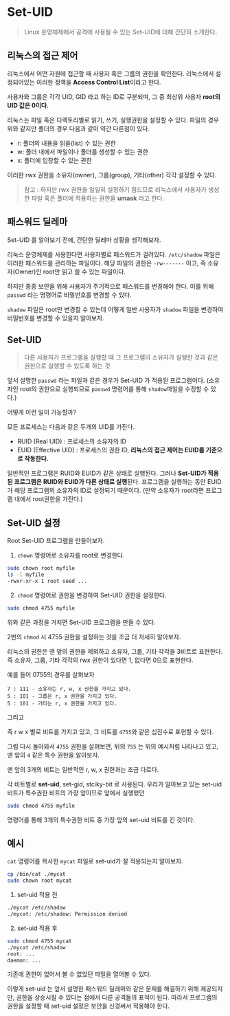 # Set-UID

> Linux 운영체제에서 공격에 사용될 수 있는 Set-UID에 대해 간단히 소개한다.

## 리눅스의 접근 제어

리눅스에서 어떤 자원에 접근할 때 사용자 혹은 그룹의 권한을 확인한다. 리눅스에서 설정되어있는 이러한 정책을 **Access Control List**이라고 한다.

사용자와 그룹은 각각 UID, GID 라고 하는 ID로 구분되며, 그 중 최상위 사용자 **root의 UID 값은 0이다.**

리눅스는 파일 혹은 디렉토리별로 읽기, 쓰기, 실행권한을 설정할 수 있다. 파일의 경우 위와 같지만 폴더의 경우 다음과 같이 약간 다른점이 있다.

* r: 폴더의 내용을 읽을(list) 수 있는 권한
* w: 폴더 내에서 파일이나 폴더를 생성할 수 있는 권한
* x: 폴더에 입장할 수 있는 권한

이러한 rwx 권한을 소유자(owner), 그룹(group), 기타(other) 각각 설정할 수 있다. 
> 참고 : 하지만 rwx 권한을 일일히 설정하기 힘드므로 리눅스에서 사용자가 생성한 파일 혹은 폴더에 적용하는 권한을 **umask** 라고 한다.

## 패스워드 딜레마

Set-UID 를 알아보기 전에, 간단한 딜레마 상황을 생각해보자.

리눅스 운영체제를 사용한다면 사용자별로 패스워드가 걸려있다. `/etc/shadow` 파일은 이러한 패스워드를 관리하는 파일이다. 해당 파일의 권한은 `-rw-------` 이고, 즉 소유자(Owner)인 root만 읽고 쓸 수 있는 파일이다.

하지만 종종 보안을 위해 사용자가 주기적으로 패스워드를 변경해야 한다. 이를 위해 `passwd` 라는 명령어로 비밀번호를 변경할 수 있다.

`shadow` 파일은 root만 변경할 수 있는데 어떻게 일반 사용자가 `shadow` 파일을 변경하여 비밀번호를 변경할 수 있을지 알아보자.

## Set-UID

> 다른 사용자가 프로그램을 실행할 때 그 프로그램의 소유자가 실행한 것과 같은 권한으로 실행할 수 있도록 하는 것

앞서 설명한 `passwd` 라는 파일과 같은 경우가 Set-UID 가 적용된 프로그램이다. (소유자인 root의 권한으로 실행되므로 `passwd` 명령어를 통해 `shadow`파일을 수정할 수 있다.)

어떻게 이런 일이 가능할까?

모든 프로세스는 다음과 같은 두개의 UID를 가진다.

* RUID (Real UID) : 프로세스의 소유자의 ID
* EUID (Effective UID) : 프로세스의 권한 ID, **리눅스의 접근 제어는 EUID를 기준으로 작동한다.**
  
일반적인 프로그램은 RUID와 EUID가 같은 상태로 실행된다. 그러나 **Set-UID가 적용된 프로그램은 RUID와 EUID가 다른 상태로 실행**된다. 프로그램을 실행하는 동안 EUID가 해당 프로그램의 소유자의 ID로 설정되기 때문이다. (만약 소유자가 root라면 프로그램 내에서 root권한을 가진다.)

## Set-UID 설정

Root Set-UID 프로그램을 만들어보자.

1. `chown` 명령어로 소유자를 root로 변경한다.

```bash
sudo chown root myfile
ls -l myfile
-rwxr-xr-x 1 root seed ...
```

2. `chmod` 명령어로 권한을 변경하여 Set-UID 권한을 설정한다.

```bash
sudo chmod 4755 myfile
```

위와 같은 과정을 거치면 Set-UID 프로그램을 만들 수 있다.

2번의 `chmod` 시 4755 권한을 설정하는 것을 조금 더 자세히 알아보자.

리눅스의 권한은 맨 앞의 권한을 제외하고 소유자, 그룹, 기타 각각을 3비트로 표현한다. 즉 소유자, 그룹, 기타 각각의 rwx 권한이 있다면 1, 없다면 0으로 표현한다.

예를 들어 0755의 경우를 살펴보자
```
7 : 111 - 소유자는 r, w, x 권한을 가지고 있다.
5 : 101 - 그룹은 r, x 권한을 가지고 있다.
5 : 101 - 기타는 r, x 권한을 가지고 있다.
```

그리고 

즉 r w x 별로 비트를 가지고 있고, 그 비트를 `4755`와 같은 십진수로 표현할 수 있다.

그럼 다시 돌아와서 `4755` 권한을 살펴보면, 뒤의 `755` 는 위의 예시처럼 나타나고 있고, 맨 앞의 `4` 같은 특수 권한을 알아보자.

맨 앞의 3개의 비트는 일반적인 r, w, x 권한과는 조금 다르다. 

각 비트별로 **set-uid**, set-gid, stciky-bit 로 사용된다. 우리가 알아보고 있는 set-uid 비트가 특수권한 비트의 가장 앞이므로 앞에서 실행했던

```bash
sudo chmod 4755 myfile
```

명령어를 통해 3개의 특수권한 비트 중 가장 앞의 set-uid 비트를 킨 것이다.

## 예시

`cat` 명령어를 복사한 `mycat` 파일로 set-uid가 잘 적용되는지 알아보자.

```bash
cp /bin/cat ./mycat
sudo chown root mycat
```

1. set-uid 적용 전

```bash
./mycat /etc/shadow
./mycat: /etc/shadow: Permission denied
```

2. set-uid 적용 후

```bash
sudo chmod 4755 mycat
./mycat /etc/shadow
root: ...
daemon: ...
```

기존에 권한이 없어서 볼 수 없었던 파일을 열어볼 수 있다.

이렇게 set-uid 는 앞서 설명한 패스워드 딜레마와 같은 문제를 해결하기 위해 제공되지만, 권한을 상승시킬 수 있다는 점에서 다른 공격들의 표적이 된다. 따라서 프로그램의 권한을 설정할 때 set-uid 설정은 보안을 신경써서 적용해야 한다.
